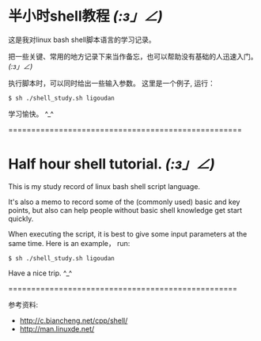 # 半小时shell教程 _(:з」∠)_

这是我对linux bash shell脚本语言的学习记录。

把一些关键、常用的地方记录下来当作备忘，也可以帮助没有基础的人迅速入门。 _(:з」∠)_

执行脚本时，可以同时给出一些输入参数。 这里是一个例子, 运行：

`$ sh ./shell_study.sh ligoudan`

学习愉快。 ^_^

===================================================


# Half hour shell tutorial.  _(:з」∠)_
This is my study record of linux bash shell script language.

It's also a memo to record some of the (commonly used) basic and key points, but also can help people without basic shell knowledge get start quickly.

When executing the script, it is best to give some input parameters at the same time. Here is an example， run:

`$ sh ./shell_study.sh ligoudan`

Have a nice trip. ^_^





==================================================

参考资料:
- http://c.biancheng.net/cpp/shell/
- http://man.linuxde.net/




